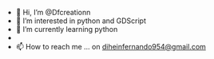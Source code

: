 - 👋 Hi, I’m @Dfcreationn
- 👀 I’m interested in python and GDScript
- 🌱 I’m currently learning python
- 
- 📫 How to reach me ... on diheinfernando954@gmail.com

<!---
Dfcreationn/Dfcreationn is a ✨ special ✨ repository because its `README.md` (this file) appears on your GitHub profile.
You can click the Preview link to take a look at your changes.
--->
